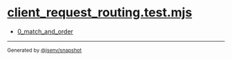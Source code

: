 # [client_request_routing.test.mjs](../client_request_routing.test.mjs)


- [0_match_and_order](0_match_and_order/0_match_and_order.md)

---

<sub>
  Generated by <a href="https://github.com/jsenv/core/tree/main/packages/independent/snapshot">@jsenv/snapshot</a>
</sub>
